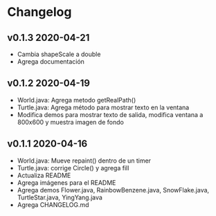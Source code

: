 # Changelog

## v0.1.3 2020-04-21
- Cambia shapeScale a double
- Agrega documentación

## v0.1.2 2020-04-19
- World.java: Agrega metodo getRealPath()
- Turtle.java: Agrega método para mostrar texto en la ventana
- Modifica demos para mostrar texto de salida, modifica ventana a 800x600 y muestra imagen de fondo

## v0.1.1 2020-04-16
- World.java: Mueve repaint() dentro de un timer
- Turtle.java: corrige Circle() y agrega fill
- Actualiza README
- Agrega imágenes para el README
- Agrega demos Flower.java, RainbowBenzene.java, SnowFlake.java, TurtleStar.java, YingYang.java
- Agrega CHANGELOG.md
